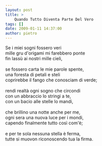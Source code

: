 ```yaml
---
layout: post
title: >
    Quando Tutto Diventa Parte Del Vero
tags: []
date: 2009-01-11 14:37:00
author: pietro
---
```

Se i miei sogni fossero veri<br/>mille gru d'origami mi farebbero ponte<br/>fin lassù ai nostri mille cieli,<br/><br/>se fossero carta le mie parole spente,<br/>una foresta di petali e steli<br/>coprirebbe il fango che conosciam di verde;<br/><br/>rendi realtà ogni sogno che circondi<br/>con un abbraccio lo stringi a te,<br/>con un bacio alle stelle lo mandi,<br/><br/>che brillino una notte anche per me,<br/>ogni sera una nuova luce per i mondi,<br/>capendo finalmente tutto così com'è;<br/><br/>e per te sola nessuna stella è ferma,<br/>tutte si muovon riconoscendo tua la firma.
